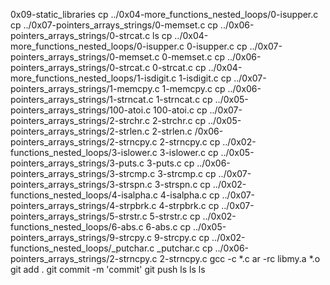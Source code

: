 0x09-static_libraries
cp ../0x04-more_functions_nested_loops/0-isupper.c
cp ../0x07-pointers_arrays_strings/0-memset.c
cp ../0x06-pointers_arrays_strings/0-strcat.c
ls
cp ../0x04-more_functions_nested_loops/0-isupper.c 0-isupper.c
cp ../0x07-pointers_arrays_strings/0-memset.c 0-memset.c
cp ../0x06-pointers_arrays_strings/0-strcat.c 0-strcat.c
cp ../0x04-more_functions_nested_loops/1-isdigit.c 1-isdigit.c
cp ../0x07-pointers_arrays_strings/1-memcpy.c 1-memcpy.c
cp ../0x06-pointers_arrays_strings/1-strncat.c 1-strncat.c
cp ../0x05-pointers_arrays_strings/100-atoi.c 100-atoi.c
cp ../0x07-pointers_arrays_strings/2-strchr.c 2-strchr.c
cp ../0x05-pointers_arrays_strings/2-strlen.c 2-strlen.c
/0x06-pointers_arrays_strings/2-strncpy.c 2-strncpy.c
cp ../0x02-functions_nested_loops/3-islower.c 3-islower.c
cp ../0x05-pointers_arrays_strings/3-puts.c 3-puts.c
cp ../0x06-pointers_arrays_strings/3-strcmp.c 3-strcmp.c
cp ../0x07-pointers_arrays_strings/3-strspn.c 3-strspn.c
cp ../0x02-functions_nested_loops/4-isalpha.c 4-isalpha.c
cp ../0x07-pointers_arrays_strings/4-strpbrk.c 4-strpbrk.c
cp ../0x07-pointers_arrays_strings/5-strstr.c 5-strstr.c
cp ../0x02-functions_nested_loops/6-abs.c 6-abs.c
cp ../0x05-pointers_arrays_strings/9-strcpy.c 9-strcpy.c
cp ../0x02-functions_nested_loops/_putchar.c _putchar.c
cp ../0x06-pointers_arrays_strings/2-strncpy.c 2-strncpy.c
gcc -c *.c
ar -rc libmy.a *.o
git add .
git commit -m 'commit'
git push
ls
ls
ls
